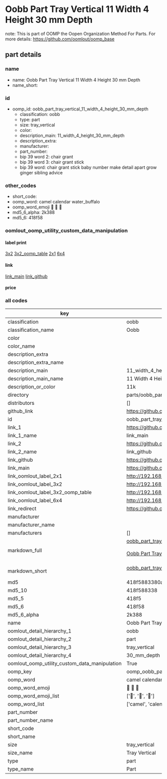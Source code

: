# Oobb Part Tray Vertical 11 Width 4 Height 30 mm Depth  

note: This is part of OOMP the Oopen Organization Method For Parts. For more details: https://github.com/oomlout/oomp_base

##  part details
  







### name
* name: Oobb Part Tray Vertical 11 Width 4 Height 30 mm Depth
* name_short: 
### id
* oomp_id: oobb_part_tray_vertical_11_width_4_height_30_mm_depth
  * classification: oobb
  * type: part
  * size: tray_vertical
  * color: 
  * description_main: 11_width_4_height_30_mm_depth
  * description_extra: 
  * manufacturer: 
  * part_number: 
  * bip 39 word 2: chair grant
  * bip 39 word 3: chair grant stick
  * bip 39 word: chair grant stick baby number make detail apart grow ginger sibling advice

### other_codes
* short_code: 
* oomp_word: camel calendar water_buffalo
* oomp_word_emoji :camel: :calendar: :water_buffalo:
* md5_6_alpha: 2k388
* md5_6: 418f58






### oomlout_oomp_utility_custom_data_manipulation
#### label print
[3x2](http://192.168.1.245:1112/?label=oomp%202k388)
[3x2_oomp_table](http://192.168.1.108:1112/?label=oomp%202k388)
[2x1](http://192.168.1.242:1112/?label=oomp%202k388)
[6x4](http://192.168.1.55:1112/?label=oomp%202k388)    

#### link

[link_main](https://github.com/oomlout/oomlout_oomp_version_1_messy/tree/main/parts/oobb_part_tray_vertical_11_width_4_height_30_mm_depth) [link_github](https://github.com/oomlout/oomlout_oomp_version_1_messy/tree/main/parts/oobb_part_tray_vertical_11_width_4_height_30_mm_depth)                             

#### price







### all codes 
| key | value |  
| --- | --- |  
| classification | oobb |  
| classification_name | Oobb |  
| color |  |  
| color_name |  |  
| description_extra |  |  
| description_extra_name |  |  
| description_main | 11_width_4_height_30_mm_depth |  
| description_main_name | 11 Width 4 Height 30 mm Depth |  
| description_or_color | 11k |  
| directory | parts/oobb_part_tray_vertical_11_width_4_height_30_mm_depth |  
| distributors | [] |  
| github_link | https://github.com/oomlout/oomlout_oomp_part_src/tree/main/parts/oobb_part_tray_vertical_11_width_4_height_30_mm_depth |  
| id | oobb_part_tray_vertical_11_width_4_height_30_mm_depth |  
| link_1 | https://github.com/oomlout/oomlout_oomp_version_1_messy/tree/main/parts/oobb_part_tray_vertical_11_width_4_height_30_mm_depth |  
| link_1_name | link_main |  
| link_2 | https://github.com/oomlout/oomlout_oomp_version_1_messy/tree/main/parts/oobb_part_tray_vertical_11_width_4_height_30_mm_depth |  
| link_2_name | link_github |  
| link_github | https://github.com/oomlout/oomlout_oomp_version_1_messy/tree/main/parts/oobb_part_tray_vertical_11_width_4_height_30_mm_depth |  
| link_main | https://github.com/oomlout/oomlout_oomp_version_1_messy/tree/main/parts/oobb_part_tray_vertical_11_width_4_height_30_mm_depth |  
| link_oomlout_label_2x1 | http://192.168.1.242:1112/?label=oomp%202k388 |  
| link_oomlout_label_3x2 | http://192.168.1.245:1112/?label=oomp%202k388 |  
| link_oomlout_label_3x2_oomp_table | http://192.168.1.108:1112/?label=oomp%202k388 |  
| link_oomlout_label_6x4 | http://192.168.1.55:1112/?label=oomp%202k388 |  
| link_redirect | https://github.com/oomlout/oomlout_oomp_version_1_messy/tree/main/parts/oobb_part_tray_vertical_11_width_4_height_30_mm_depth |  
| manufacturer |  |  
| manufacturer_name |  |  
| manufacturers | [] |  
| markdown_full | [oobb_part_tray_vertical_11_width_4_height_30_mm_depth](none)<br>[](none)<br>[Oobb Part Tray Vertical 11 Width 4 Height 30 Mm Depth](none)<br><br> |  
| markdown_short | [oobb_part_tray_vertical_11_width_4_height_30_mm_depth](none)<br><br> |  
| md5 | 418f5883380a478a1a4bb111ab59692e |  
| md5_10 | 418f588338 |  
| md5_5 | 418f5 |  
| md5_6 | 418f58 |  
| md5_6_alpha | 2k388 |  
| name | Oobb Part Tray Vertical 11 Width 4 Height 30 mm Depth |  
| oomlout_detail_hierarchy_1 | oobb |  
| oomlout_detail_hierarchy_2 | part |  
| oomlout_detail_hierarchy_3 | tray_vertical |  
| oomlout_detail_hierarchy_4 | 30_mm_depth |  
| oomlout_oomp_utility_custom_data_manipulation | True |  
| oomp_key | oomp_oobb_part_tray_vertical_11_width_4_height_30_mm_depth |  
| oomp_word | camel calendar water_buffalo |  
| oomp_word_emoji | :camel: :calendar: :water_buffalo: |  
| oomp_word_emoji_list | [':camel:', ':calendar:', ':water_buffalo:'] |  
| oomp_word_list | ['camel', 'calendar', 'water_buffalo'] |  
| part_number |  |  
| part_number_name |  |  
| short_code |  |  
| short_name |  |  
| size | tray_vertical |  
| size_name | Tray Vertical |  
| type | part |  
| type_name | Part |  
